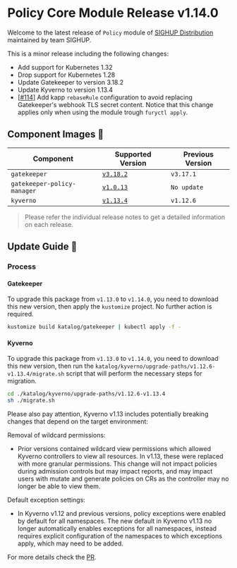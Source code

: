 # Policy Core Module Release v1.14.0

Welcome to the latest release of `Policy` module of [SIGHUP Distribution](https://github.com/sighupio/distribution) maintained by team SIGHUP.

This is a minor release including the following changes:

- Add support for Kubernetes 1.32
- Drop support for Kubernetes 1.28
- Update Gatekeeper to version 3.18.2
- Update Kyverno to version 1.13.4
- [[#114]](https://github.com/sighupio/module-policy/pull/114) Add kapp `rebaseRule` configuration to avoid replacing Gatekeeper's webhook TLS secret content. Notice that this change applies only when using the module trough `furyctl apply`.


## Component Images 🚢

| Component                   | Supported Version                                                                       | Previous Version |
| --------------------------- | --------------------------------------------------------------------------------------- | ---------------- |
| `gatekeeper`                | [`v3.18.2`](https://github.com/open-policy-agent/gatekeeper/releases/tag/v3.18.2)       | `v3.17.1`        |
| `gatekeeper-policy-manager` | [`v1.0.13`](https://github.com/sighupio/gatekeeper-policy-manager/releases/tag/v1.0.13) | `No update`        |
| `kyverno`                   | [`v1.13.4`](https://github.com/kyverno/kyverno/releases/tag/v1.13.4)                    | `v1.12.6`        |

> Please refer the individual release notes to get a detailed information on each release.

## Update Guide 🦮

### Process

#### Gatekeeper

To upgrade this package from `v1.13.0` to `v1.14.0`, you need to download this new version, then apply the `kustomize` project. No further action is required.

```bash
kustomize build katalog/gatekeeper | kubectl apply -f -
```
#### Kyverno

To upgrade this package from `v1.13.0` to `v1.14.0`, you need to download this new version, then run the `katalog/kyverno/upgrade-paths/v1.12.6-v1.13.4/migrate.sh` script that will perform the necessary steps for migration.

```bash
cd ./katalog/kyverno/upgrade-paths/v1.12.6-v1.13.4
sh ./migrate.sh
```
Please also pay attention, Kyverno v1.13 includes potentially breaking changes that depend on the target environment:

Removal of wildcard permissions:
- Prior versions contained wildcard view permissions which allowed Kyverno controllers to view all resources. In v1.13, these were replaced with more granular permissions. This change will not impact policies during admission controls but may impact reports, and may impact users with mutate and generate policies on CRs as the controller may no longer be able to view them.

Default exception settings:
- In Kyverno v1.12 and previous versions, policy exceptions were enabled by default for all namespaces. The new default in Kyverno v1.13 no longer automatically enables exceptions for all namespaces, instead requires explicit configuration of the namespaces to which exceptions apply, which may need to be added.

For more details check the [PR](https://github.com/sighupio/module-policy/pull/117).